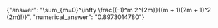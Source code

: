 {"answer": "\\sum_{m=0}^\\infty \\frac{(-1)^m 2^{2m}}{(m + 1)(2m + 1)^2 (2m)!)}", "numerical_answer": "0.8973014780"}